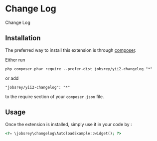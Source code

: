 Change Log
==========
Change Log 

Installation
------------

The preferred way to install this extension is through [composer](http://getcomposer.org/download/).

Either run

```
php composer.phar require --prefer-dist jobsrey/yii2-changelog "*"
```

or add

```
"jobsrey/yii2-changelog": "*"
```

to the require section of your `composer.json` file.


Usage
-----

Once the extension is installed, simply use it in your code by  :

```php
<?= \jobsrey\changelog\AutoloadExample::widget(); ?>
```